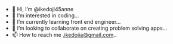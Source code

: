 - 👋 Hi, I’m @ikedoji45anne
- 👀 I’m interested in coding...
- 🌱 I’m currently learning front end engineer...
- 💞️ I’m looking to collaborate on creating problem solving apps...
- 📫 How to reach me .ikedojia@gmail.com..

<!---
ikedoji45anne/ikedoji45anne is a ✨ special ✨ repository because its `README.md` (this file) appears on your GitHub profile.
You can click the Preview link to take a look at your changes.
--->
